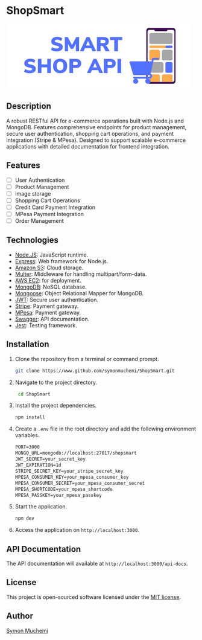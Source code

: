 # ShopSmart

![Shop-smart API Logo](smart_shop_logo-no-bg-cropped.png)

## Description

A robust RESTful API for e-commerce operations built with Node.js and MongoDB. Features comprehensive endpoints for product management, secure user authentication, shopping cart operations, and payment integration (Stripe & MPesa). Designed to support scalable e-commerce applications with detailed documentation for frontend integration.

## Features

- [ ] User Authentication
- [ ] Product Management
- [ ] image storage
- [ ] Shopping Cart Operations
- [ ] Credit Card Payment Integration
- [ ] MPesa Payment Integration
- [ ] Order Management

## Technologies

- [Node.JS](www.nodejs.org): JavaScript runtime.
- [Express](https://expressjs.com/): Web framework for Node.js.
- [Amazon S3](https://aws.amazon.com/s3/): Cloud storage.
- [Multer](https://www.npmjs.com/package/multer): Middleware for handling multipart/form-data.
- [AWS EC2](https://aws.amazon.com/ec2/): for deployment.
- [MongoDB](https://www.mongodb.com/): NoSQL database.
- [Mongoose](https://mongoosejs.com/): Object Relational Mapper for MongoDB.
- [JWT](https://jwt.io/): Secure user authentication.
- [Stripe](https://stripe.com/): Payment gateway.
- [MPesa](https://developer.safaricom.co.ke/): Payment gateway.
- [Swagger](https://swagger.io/): API documentation.
- [Jest](https://jestjs.io/): Testing framework.

## Installation

1. Clone the repository from a terminal or command prompt.

   ```bash
   git clone https://www.github.com/symonmuchemi/ShopSmart.git
   ```

2. Navigate to the project directory.

   ```bash
    cd ShopSmart
    ```

3. Install the project dependencies.

    ```bash
    npm install
    ```

4. Create a `.env` file in the root directory and add the following environment variables.

    ```env
    PORT=3000
    MONGO_URL=mongodb://localhost:27017/shopsmart
    JWT_SECRET=your_secret_key
    JWT_EXPIRATION=1d
    STRIPE_SECRET_KEY=your_stripe_secret_key
    MPESA_CONSUMER_KEY=your_mpesa_consumer_key
    MPESA_CONSUMER_SECRET=your_mpesa_consumer_secret
    MPESA_SHORTCODE=your_mpesa_shortcode
    MPESA_PASSKEY=your_mpesa_passkey
    ```

5. Start the application.

    ```bash
    npm dev
    ```

6. Access the application on `http://localhost:3000`.

## API Documentation

The API documentation will available at `http://localhost:3000/api-docs`.

## License

This project is open-sourced software licensed under the [MIT license](https://opensource.org/licenses/MIT).

## Author

[Symon Muchemi](https://www.github.com/symonmuchemi)
